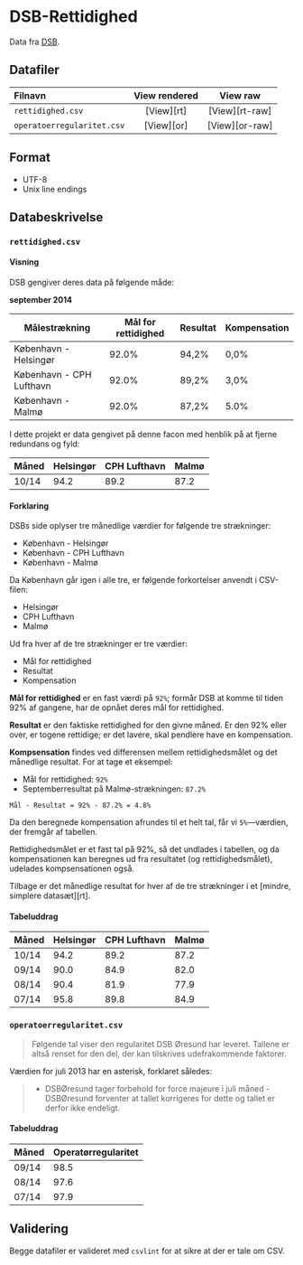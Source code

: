 DSB-Rettidighed
===============
Data fra [DSB][source].

Datafiler
----------
 Filnavn                    | View rendered | View raw
:---------------------------|:-------------:|:--------------:
 `rettidighed.csv`          | [View][rt]    | [View][rt-raw]
 `operatoerregularitet.csv` | [View][or]    | [View][or-raw]

Format
------
* UTF-8
* Unix line endings

Databeskrivelse
---------------
### `rettidighed.csv` ###

#### Visning ####
DSB gengiver deres data på følgende måde:

**september 2014**

Målestrækning | Mål for rettidighed | Resultat | Kompensation
--------------|---------------------|----------|-------------
København - Helsingør    | 92.0% | 94,2% | 0,0%
København - CPH Lufthavn | 92.0% | 89,2% | 3,0%
København - Malmø        | 92.0% | 87,2% | 5.0%

I dette projekt er data gengivet på denne facon med henblik på at fjerne redundans og fyld:

Måned | Helsingør | CPH Lufthavn | Malmø
------|-----------|--------------|------
10/14 | 94.2      | 89.2         | 87.2

#### Forklaring ####

DSBs side oplyser tre månedlige værdier for følgende tre strækninger:

* København - Helsingør
* København - CPH Lufthavn
* København - Malmø

Da København går igen i alle tre, er følgende forkortelser anvendt i CSV-filen:

* Helsingør
* CPH Lufthavn
* Malmø

Ud fra hver af de tre strækninger er tre værdier:

* Mål for rettidighed
* Resultat
* Kompensation

**Mål for rettidighed** er en fast værdi på `92%`; formår DSB at komme til tiden 92% af gangene, har de opnået deres mål for rettidighed.

**Resultat** er den faktiske rettidighed for den givne måned. Er den 92% eller over, er togene rettidige; er det lavere, skal pendlere have en kompensation.

**Kompsensation** findes ved differensen mellem rettidighedsmålet og det månedlige resultat. For at tage et eksempel:

* Mål for rettidighed: `92%`
* Septemberresultat på Malmø-strækningen: `87.2%`

`Mål - Resultat = 92% - 87.2% = 4.8%`

Da den beregnede kompensation afrundes til et helt tal, får vi `5%`—værdien, der fremgår af tabellen.

Rettidighedsmålet er et fast tal på 92%, så det undlades i tabellen, og da kompensationen kan beregnes ud fra resultatet (og rettidighedsmålet), udelades kompsensationen også.

Tilbage er det månedlige resultat for hver af de tre strækninger i et [mindre, simplere datasæt][rt].

#### Tabeluddrag ####
Måned | Helsingør | CPH Lufthavn | Malmø
------|-----------|--------------|------
10/14 | 94.2      | 89.2         | 87.2
09/14 | 90.0      | 84.9         | 82.0
08/14 | 90.4      | 81.9         | 77.9
07/14 | 95.8      | 89.8         | 84.9

### `operatoerregularitet.csv` ###
>Følgende tal viser den regularitet DSB Øresund har leveret. Tallene er altså renset for den del, der kan tilskrives udefrakommende faktorer.

Værdien for juli 2013 har en asterisk, forklaret således:

>* DSBØresund tager forbehold for force majeure i juli måned - DSBØresund forventer at tallet korrigeres for dette og tallet er derfor ikke endeligt.

#### Tabeluddrag ####
Måned | Operatørregularitet
------|--------------------
09/14 | 98.5
08/14 | 97.6
07/14 | 97.9

Validering
----------
Begge datafiler er valideret med `csvlint` for at sikre at der er tale om CSV.


[source]: http://dsboresund.dk/rettidighed.asp
